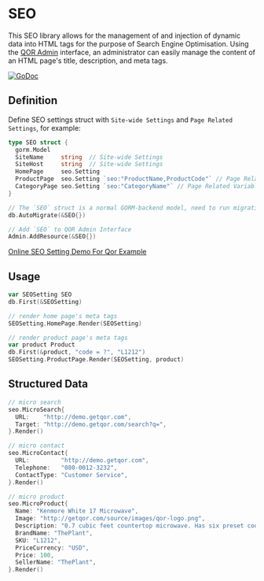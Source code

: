 # SEO

This SEO library allows for the management of and injection of dynamic data into HTML tags for the purpose of Search Engine Optimisation. Using the [QOR Admin](https://github.com/qor/admin) interface, an administrator can easily manage the content of an HTML page's title, description, and meta tags.

[![GoDoc](https://godoc.org/github.com/qor/seo?status.svg)](https://godoc.org/github.com/qor/seo)

## Definition

Define SEO settings struct with `Site-wide Settings` and `Page Related Settings`, for example:

```go
type SEO struct {
  gorm.Model
  SiteName     string  // Site-wide Settings
  SiteHost     string  // Site-wide Settings
  HomePage     seo.Setting
  ProductPage  seo.Setting `seo:"ProductName,ProductCode"` // Page Related Variables [ProductName, ProductCode]
  CategoryPage seo.Setting `seo:"CategoryName"` // Page Related Variables [CategoryName]
}

// The `SEO` struct is a normal GORM-backend model, need to run migration before using it
db.AutoMigrate(&SEO{})

// Add `SEO` to QOR Admin Interface
Admin.AddResource(&SEO{})
```

[Online SEO Setting Demo For Qor Example](http://demo.getqor.com/admin/seo_setting)

## Usage

```go
var SEOSetting SEO
db.First(&SEOSetting)

// render home page's meta tags
SEOSetting.HomePage.Render(SEOSetting)

// render product page's meta tags
var product Product
db.First(&product, "code = ?", "L1212")
SEOSetting.ProductPage.Render(SEOSetting, product)
```

## Structured Data

```go
// micro search
seo.MicroSearch{
  URL:    "http://demo.getqor.com",
  Target: "http://demo.getqor.com/search?q=",
}.Render()

// micro contact
seo.MicroContact{
  URL:         "http://demo.getqor.com",
  Telephone:   "080-0012-3232",
  ContactType: "Customer Service",
}.Render()

// micro product
seo.MicroProduct{
  Name: "Kenmore White 17 Microwave",
  Image: "http://getqor.com/source/images/qor-logo.png",
  Description: "0.7 cubic feet countertop microwave. Has six preset cooking categories and convenience features like Add-A-Minute and Child Lock."
  BrandName: "ThePlant",
  SKU: "L1212",
  PriceCurrency: "USD",
  Price: 100,
  SellerName: "ThePlant",
}.Render()
```
